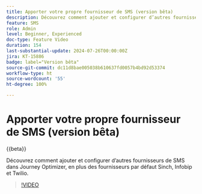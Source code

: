 ```yaml
---
title: Apporter votre propre fournisseur de SMS (version bêta)
description: Découvrez comment ajouter et configurer d’autres fournisseurs de SMS dans Journey Optimizer, en plus des fournisseurs par défaut Sinch, Infobip et Twilio.
feature: SMS
role: Admin
level: Beginner, Experienced
doc-type: Feature Video
duration: 154
last-substantial-update: 2024-07-26T00:00:00Z
jira: KT-15886
badge: label="Version bêta"
source-git-commit: dc11d8bae005038b610637fd0057b4bd92d53374
workflow-type: ht
source-wordcount: '55'
ht-degree: 100%

---
```



# Apporter votre propre fournisseur de SMS (version bêta)

{{beta}}

Découvrez comment ajouter et configurer d’autres fournisseurs de SMS dans Journey Optimizer, en plus des fournisseurs par défaut Sinch, Infobip et Twilio.

>[!VIDEO](https://video.tv.adobe.com/v/3432088/?learn=on)
